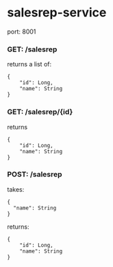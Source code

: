 # salesrep-service
port: 8001

### GET: /salesrep

returns a list of:

    {
        "id": Long,
        "name": String
    }
    
### GET: /salesrep/{id}

returns

    {
        "id": Long,
        "name": String
    }
        
   

### POST: /salesrep

takes:

    {
      "name": String
    }
    
returns:

    {
        "id": Long,
        "name": String
    }
  
  

